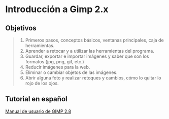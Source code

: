 # Introducción a Gimp 2.x

## Objetivos

> 1. Primeros pasos, conceptos básicos, ventanas principales, caja de herramientas.
> 2. Aprender a retocar y a utilizar las herramientas del programa.
> 3. Guardar, exportar e importar imágenes y saber que son los formatos (jpg, png, gif, etc.)
> 4. Reducir imágenes para la web.
> 5. Eliminar o cambiar objetos de las imágenes.
> 6. Abrir alguna foto y realizar retoques y cambios, cómo lo quitar lo rojo de los ojos.

## Tutorial en español

[Manual de usuario de GIMP 2.8](https://docs.gimp.org/es/)
